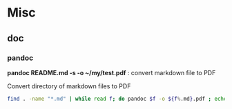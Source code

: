 # Misc

## doc

### pandoc

**pandoc README.md -s -o ~/my/test.pdf**
: convert markdown file to PDF

Convert directory of markdown files to PDF

```sh
find . -name "*.md" | while read f; do pandoc $f -o ${f%.md}.pdf ; echo $f ; done
```
